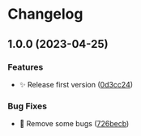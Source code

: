 # Changelog

## 1.0.0 (2023-04-25)


### Features

* :sparkles: Release first version ([0d3cc24](https://github.com/Spottel/Success-Journal-Clickup/commit/0d3cc24d90fa7a2c04592ce87a11fb646851d839))


### Bug Fixes

* :bug: Remove some bugs ([726becb](https://github.com/Spottel/Success-Journal-Clickup/commit/726becb7df260ca6aa90b59e865d134a79079cc5))
